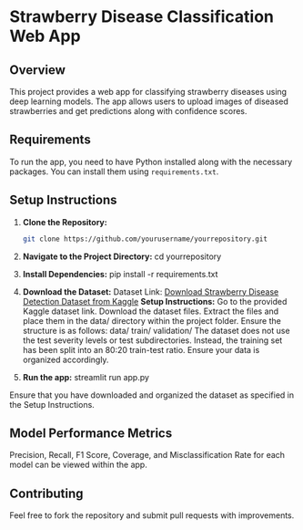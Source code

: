 # Strawberry Disease Classification Web App

## Overview

This project provides a web app for classifying strawberry diseases using deep learning models. The app allows users to upload images of diseased strawberries and get predictions along with confidence scores.

## Requirements

To run the app, you need to have Python installed along with the necessary packages. You can install them using `requirements.txt`.

## Setup Instructions

1. **Clone the Repository:**
   ```bash
   git clone https://github.com/yourusername/yourrepository.git

2. **Navigate to the Project Directory:**
   cd yourrepository

3. **Install Dependencies:**
   pip install -r requirements.txt

4. **Download the Dataset:**
   Dataset Link: [Download Strawberry Disease Detection Dataset from Kaggle](https://www.kaggle.com/datasets/usmanafzaal/strawberry-disease-detection-dataset)
  **Setup Instructions:**
    Go to the provided Kaggle dataset link.
    Download the dataset files.
    Extract the files and place them in the data/ directory within the project folder. Ensure the structure is as follows:
       data/
        train/
        validation/
   The dataset does not use the test severity levels or test subdirectories. Instead, the training set has been split into an 80:20 train-test ratio. Ensure your data is organized accordingly.

5. **Run the app:**
    streamlit run app.py

Ensure that you have downloaded and organized the dataset as specified in the Setup Instructions.

## Model Performance Metrics
Precision, Recall, F1 Score, Coverage, and Misclassification Rate for each model can be viewed within the app.

## Contributing
Feel free to fork the repository and submit pull requests with improvements.
  
